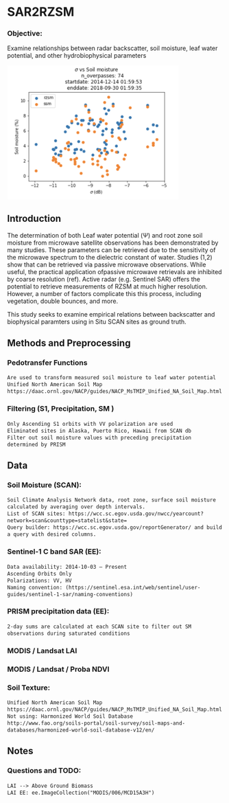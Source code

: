 # SAR2RZSM

### Objective: 
Examine relationships between radar backscatter, soil moisture, leaf water potential, and other hydrobiophysical parameters

<img src="sigma_v_SM.png" width="400">

## Introduction
The determination of both Leaf water potential ($\Psi$) and root zone soil moisture from microwave satellite observations has been demonstrated by many studies. These parameters can be retrieved due to the sensitivity of the microwave spectrum to the dielectric constant of water. Studies (1,2) show that can be retrieved via passive microwave observations. While useful, the practical application ofpassive microwave retrievals are inhibited by coarse resolution (ref). Active radar (e.g. Sentinel SAR) offers the potential to retrieve measurements of RZSM at much higher resolution. However, a number of factors complicate this this process, including vegetation, double bounces, and more. 

This study seeks to examine empirical relations between backscatter and biophysical paramters using in Situ SCAN sites as ground truth.

## Methods and Preprocessing

### Pedotransfer Functions 
	Are used to transform measured soil moisture to leaf water potential
    Unified North American Soil Map
    https://daac.ornl.gov/NACP/guides/NACP_MsTMIP_Unified_NA_Soil_Map.html
    

### Filtering (S1, Precipitation, SM )
	Only Ascending S1 orbits with VV polarization are used
    Eliminated sites in Alaska, Puerto Rico, Hawaii from SCAN db
    Filter out soil moisture values with preceding precipitation determined by PRISM 

## Data

### Soil Moisture (SCAN):
	Soil Climate Analysis Network data, root zone, surface soil moisture calculated by averaging over depth intervals. 
	List of SCAN sites: https://wcc.sc.egov.usda.gov/nwcc/yearcount?network=scan&counttype=statelist&state=
	Query builder: https://wcc.sc.egov.usda.gov/reportGenerator/ and build a query with desired columns. 

### Sentinel-1 C band SAR (EE): 
    Data availability: 2014-10-03 – Present
    Ascending Orbits Only
    Polarizations: VV, HV
    Naming convention: (https://sentinel.esa.int/web/sentinel/user-guides/sentinel-1-sar/naming-conventions)

### PRISM precipitation data (EE):
	2-day sums are calculated at each SCAN site to filter out SM observations during saturated conditions

### MODIS / Landsat LAI 
    

### MODIS / Landsat / Proba NDVI   


### Soil Texture:
    Unified North American Soil Map
    https://daac.ornl.gov/NACP/guides/NACP_MsTMIP_Unified_NA_Soil_Map.html
    Not using: Harmonized World Soil Database
    http://www.fao.org/soils-portal/soil-survey/soil-maps-and-databases/harmonized-world-soil-database-v12/en/
    
## Notes

### Questions and TODO:
    LAI --> Above Ground Biomass
    LAI EE: ee.ImageCollection("MODIS/006/MCD15A3H")
    
